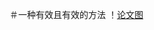 ＃一种有效且有效的方法
！[论文图](https://github.com/TheBigCock/A-simple-and-effective-method-for-Occluded-Person-Re-id/blob/master/%E8%AE%BA%E6%96%87%E5%9B%BE.jpg)
